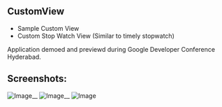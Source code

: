 CustomView
----------

- Sample Custom View
- Custom Stop Watch View (Similar to timely stopwatch)

Application demoed and previewd during Google Developer Conference Hyderabad.

Screenshots:
-----------
![Image](https://raw.github.com/mipreamble/CustomStopWatch/master/snapshots/1_home.png "Home")__
![Image](https://raw.github.com/mipreamble/CustomStopWatch/master/snapshots/2_custom_view.png "Sample Custom View")__
![Image](https://raw.github.com/mipreamble/CustomStopWatch/master/snapshots/3_custom_stop_watch.png "Custom Stop Watch")
